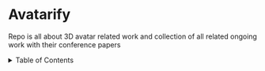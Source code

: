 # Avatarify
Repo is all about 3D avatar related work and collection of all related ongoing work with their conference papers

<details><summary>Table of Contents</summary><p>


- [3D Face Mask Generation](#3D face Mask)
- [3D Head Generation from Single Image](#3D Head single image)
- [3D Head Generation from multiple images/Video frames](#3D Head multi image)
- [3D full body Generation from Single image](#3D body single image)
- [3D full body Generation from multiple images](#3D body multi image)
